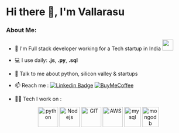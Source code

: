 # Hi there 👋, I'm Vallarasu
<!-- <p align="center">
<a href="" target="blank"><img align="center" src="https://cdn.jsdelivr.net/npm/simple-icons@3.0.1/icons/linkedin.svg" alt="" height="30" width="30" /></a>&nbsp;
<a href=""><img align="center" alt="Buy me a Coffee" width="30px" src="https://cdn.jsdelivr.net/npm/simple-icons@3.0.1/icons/buymeacoffee.svg" /></a>
</p> -->

### About Me:
- 🏦 I'm Full stack developer working for a Tech startup in India 
      <img src="https://media.giphy.com/media/WUlplcMpOCEmTGBtBW/giphy.gif" width="30">
- 💻 I use daily: **.js**, **.py**,  **.sql**

- 💬 Talk to me about python, silicon valley & startups

- 📫 Reach me : [![Linkedin Badge](https://img.shields.io/badge/-vallarasu-blue?style=flat-square&logo=Linkedin&logoColor=white&link=https://www.linkedin.com/in/vallarasu-j/)](https://www.linkedin.com/in/vallarasu-j/)
[![BuyMeCoffee](https://img.shields.io/badge/-Buy%20me%20a%20coffee-ff813f?style=flat-square&logo=buy-me-a-coffee&logoColor=white&link=https://www.buymeacoffee.com/vallarasuj)](https://www.buymeacoffee.com/vallarasuj)
- 🧑‍💻 Tech I work on :

<p align="center">
      <img src="https://www.vectorlogo.zone/logos/python/python-icon.svg" alt="python" width="55" height="55"/>
      <img src="https://www.vectorlogo.zone/logos/nodejs/nodejs-icon.svg" alt="Nodejs" width="55" height="55"/>
      <img src="https://www.vectorlogo.zone/logos/git-scm/git-scm-icon.svg" alt="GIT" width="55" height="55"/>
      <img src="https://www.vectorlogo.zone/logos/amazon_aws/amazon_aws-icon.svg" alt="AWS" width="55" height="55"/>
      <img src="https://www.vectorlogo.zone/logos/mysql/mysql-icon.svg" alt="mysql" width="45" height="55"/>
      <img src="https://www.vectorlogo.zone/logos/mongodb/mongodb-icon.svg" alt="mongodb" width="45" height="55"/>
</p>

